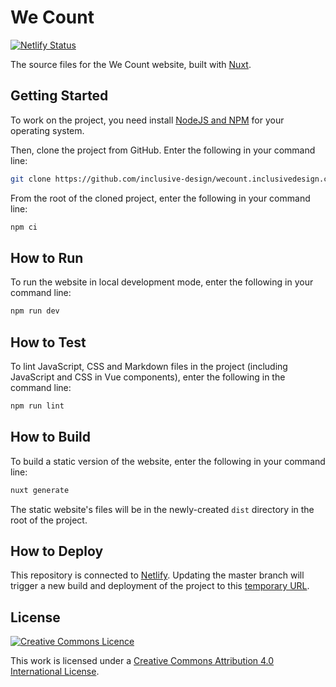# We Count

[![Netlify Status](https://api.netlify.com/api/v1/badges/d63b3d00-fd5f-47d7-8e43-d09bf4e8eb4f/deploy-status)](https://app.netlify.com/sites/wecount/deploys)

The source files for the We Count website, built with [Nuxt](https://nuxtjs.org/).

## Getting Started

To work on the project, you need install [NodeJS and NPM](https://nodejs.org/en/download/) for your operating system.

Then, clone the project from GitHub. Enter the following in your command line:

```bash
git clone https://github.com/inclusive-design/wecount.inclusivedesign.ca.git
```

From the root of the cloned project, enter the following in your command line:

```bash
npm ci
```

## How to Run

To run the website in local development mode, enter the following in your command line:

```bash
npm run dev
```

## How to Test

To lint JavaScript, CSS and Markdown files in the project (including JavaScript and CSS in Vue components),
enter the following in the command line:

```bash
npm run lint
```

## How to Build

To build a static version of the website, enter the following in your command line:

```bash
nuxt generate
```

The static website's files will be in the newly-created `dist` directory in the root of the project.

## How to Deploy

This repository is connected to [Netlify](https://netlify.com). Updating the master branch will trigger
a new build and deployment of the project to this [temporary URL](https://wecount.netlify.com/).

## License

<a rel="license" href="http://creativecommons.org/licenses/by/4.0/">
  <img alt="Creative Commons Licence" src="https://mirrors.creativecommons.org/presskit/buttons/88x31/svg/by.svg" />
</a>

This work is licensed under a [Creative Commons Attribution 4.0 International License](http://creativecommons.org/licenses/by/4.0/).
